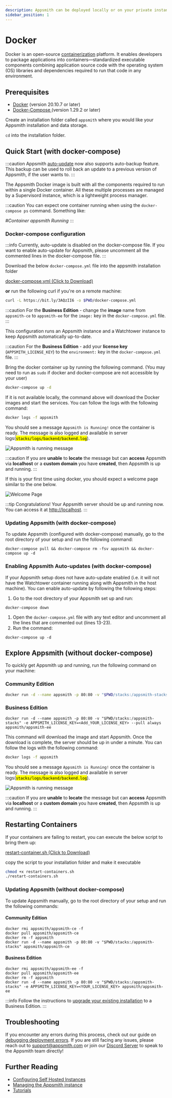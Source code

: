 ```yaml
---
description: Appsmith can be deployed locally or on your private instance using Docker
sidebar_position: 1
---
```


# Docker

Docker is an open-source [containerization](https://www.ibm.com/in-en/cloud/learn/containerization) platform. It enables developers to package applications into containers—standardized executable components combining application source code with the operating system (OS) libraries and dependencies required to run that code in any environment.

<object data="https://www.youtube.com/embed/Tde7GqE6FQQ?autoplay=0" width='750px' height='400px'></object> 

## Prerequisites

* [Docker](https://docs.docker.com/get-docker/) (version 20.10.7 or later)
* [Docker-Compose ](https://docs.docker.com/compose/install/)(version 1.29.2 or later)

Create an installation folder called `appsmith` where you would like your Appsmith installation and data storage.

`cd` into the installation folder.

## Quick Start (with docker-compose)

:::caution
Appsmith [auto-update](./#enabling-appsmith-auto-updates-with-docker-compose) now also supports auto-backup feature. This backup can be used to roll back an update to a previous version of Appsmith, if the user wants to.
:::

The Appsmith Docker image is built with all the components required to run within a single Docker container. All these multiple processes are managed by a Supervisord instance, which is a lightweight process manager.

:::caution
You can expect one container running when using the `docker-compose ps` command. Something like:

_#Container appsmith Running_
:::

### Docker-compose configuration

:::info
Currently, auto-update is disabled on the docker-compose file. If you want to enable auto-update for Appsmith, please uncomment all the commented lines in the docker-compose file.
:::

Download the below `docker-compose.yml` file into the appsmith installation folder

<a target="_blank" href='/img/docker-compose_(3).yml' download="docker-compose_(3).yml">docker-compose.yml (Click to Download)</a>

**or** run the following curl if you're on a remote machine:

```bash
curl -L https://bit.ly/3AQzII6 -o $PWD/docker-compose.yml
```

:::caution
For the **Business Edition** - change the **image** name from `appsmith-ce` to `appsmith-ee` for the `image:` key in the `docker-compose.yml` file.
:::

This configuration runs an Appsmith instance and a Watchtower instance to keep Appsmith automatically up-to-date.

:::caution
For the **Business Edition** - add your **license key** (`APPSMITH_LICENSE_KEY`) to the `environment:` key in the `docker-compose.yml` file.
:::

Bring the docker container up by running the following command. (You may need to run as `sudo` if docker and docker-compose are not accessible by your user)

```bash
docker-compose up -d
```

If it is not available locally, the command above will download the Docker images and start the services. You can follow the logs with the following command:

```bash
docker logs -f appsmith
```

You should see a message `Appsmith is Running!` once the container is ready. The message is also logged and available in server logs(<mark>`stacks/logs/backend/backend.log`</mark>).

![Appsmith is running message](/img/InstallationGuides__Docker__AppsmithRunningMessage.png)

:::caution
If you are **unable** to **locate** the message but can **access** Appsmith via **localhost** or a **custom domain** you have **created**, then Appsmith is up and running.
:::

If this is your first time using docker, you should expect a welcome page similar to the one below.

![Welcome Page](</img/image_(1)_(1).png>)

:::tip
Congratulations! Your Appsmith server should be up and running now. You can access it at [http://localhost](http://localhost).
:::

### Updating Appsmith (with docker-compose)

To update Appsmith (configured with docker-compose) manually, go to the root directory of your setup and run the following command:

```
docker-compose pull && docker-compose rm -fsv appsmith && docker-compose up -d
```

### Enabling Appsmith Auto-updates (with docker-compose)

If your Appsmith setup does not have auto-update enabled (i.e. it will not have the Watchtower container running along with Appsmith in the host machine). You can enable auto-update by following the following steps:

1. Go to the root directory of your Appsmith set up and run:

```
docker-compose down
```

1. Open the `docker-compose.yml` file with any text editor and uncomment all the lines that are commented out (lines 13-23).
2. Run the command:

```
docker-compose up -d
```

## Explore Appsmith (without docker-compose)

To quickly get Appsmith up and running, run the following command on your machine:

### Community Edition

```bash
docker run -d --name appsmith -p 80:80 -v "$PWD/stacks:/appsmith-stacks" --pull always appsmith/appsmith-ce
```

### Business Edition

```
docker run -d --name appsmith -p 80:80 -v "$PWD/stacks:/appsmith-stacks" -e APPSMITH_LICENSE_KEY=<Add_YOUR_LICENSE_KEY> --pull always appsmith/appsmith-ee
```

This command will download the image and start Appsmith. Once the download is complete, the server should be up in under a minute. You can follow the logs with the following command:

```bash
docker logs -f appsmith
```

You should see a message `Appsmith is Running!` once the container is ready. The message is also logged and available in server logs(<mark>`stacks/logs/backend/backend.log`</mark>).

![Appsmith is running message](/img/InstallationGuides__Docker__AppsmithRunningMessage.png)

:::caution
If you are **unable** to **locate** the message but can **access** Appsmith via **localhost** or a **custom domain** you have **created**, then Appsmith is up and running.
:::

## Restarting Containers

If your containers are failing to restart, you can execute the below script to bring them up:

<a target="_blank" href='/img/restart-container.sh' download="restart-container.sh">restart-container.sh (Click to Download)</a>

copy the script to your installation folder and make it executable

```bash
chmod +x restart-containers.sh
./restart-containers.sh
```

### Updating Appsmith (without docker-compose)

To update Appsmith manually, go to the root directory of your setup and run the following commands:

#### Community Edition

```
docker rmi appsmith/appsmith-ce -f
docker pull appsmith/appsmith-ce
docker rm -f appsmith
docker run -d --name appsmith -p 80:80 -v "$PWD/stacks:/appsmith-stacks" appsmith/appsmith-ce
```

#### Business Edition

```
docker rmi appsmith/appsmith-ee -f
docker pull appsmith/appsmith-ee
docker rm -f appsmith
docker run -d --name appsmith -p 80:80 -v "$PWD/stacks:/appsmith-stacks" -e APPSMITH_LICENSE_KEY=<YOUR_LICENSE_KEY> appsmith/appsmith-ee
```

:::info
Follow the instructions to [upgrade your existing installation](../../upgrade-to-business-edition/) to a Business Edition.
:::

## Troubleshooting

If you encounter any errors during this process, check out our guide on [debugging deployment errors](../../../../help-and-support/troubleshooting-guide/deployment-errors.md). If you are still facing any issues, please reach out to [support@appsmith.com](mailto:support@appsmith.com) or join our [Discord Server](https://discord.com/invite/rBTTVJp) to speak to the Appsmith team directly!

## Further Reading

* [Configuring Self Hosted Instances](../../instance-configuration/#configuring-docker-installations)
* [Managing the Appsmith instance](../../instance-management/)
* [Tutorials](../../../../learning-and-resources/tutorials/)
